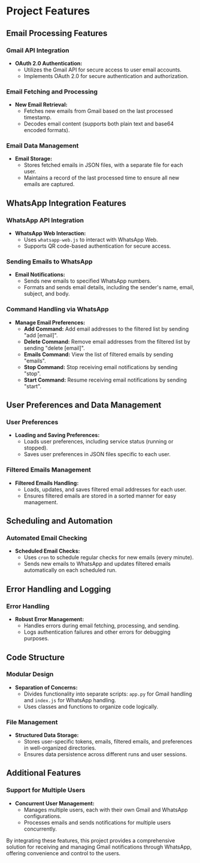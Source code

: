 # Project Features

## Email Processing Features

### Gmail API Integration
- **OAuth 2.0 Authentication:**
  - Utilizes the Gmail API for secure access to user email accounts.
  - Implements OAuth 2.0 for secure authentication and authorization.

### Email Fetching and Processing
- **New Email Retrieval:**
  - Fetches new emails from Gmail based on the last processed timestamp.
  - Decodes email content (supports both plain text and base64 encoded formats).

### Email Data Management
- **Email Storage:**
  - Stores fetched emails in JSON files, with a separate file for each user.
  - Maintains a record of the last processed time to ensure all new emails are captured.

## WhatsApp Integration Features

### WhatsApp API Integration
- **WhatsApp Web Interaction:**
  - Uses `whatsapp-web.js` to interact with WhatsApp Web.
  - Supports QR code-based authentication for secure access.

### Sending Emails to WhatsApp
- **Email Notifications:**
  - Sends new emails to specified WhatsApp numbers.
  - Formats and sends email details, including the sender's name, email, subject, and body.

### Command Handling via WhatsApp
- **Manage Email Preferences:**
  - **Add Command:** Add email addresses to the filtered list by sending "add [email]".
  - **Delete Command:** Remove email addresses from the filtered list by sending "delete [email]".
  - **Emails Command:** View the list of filtered emails by sending "emails".
  - **Stop Command:** Stop receiving email notifications by sending "stop".
  - **Start Command:** Resume receiving email notifications by sending "start".

## User Preferences and Data Management

### User Preferences
- **Loading and Saving Preferences:**
  - Loads user preferences, including service status (running or stopped).
  - Saves user preferences in JSON files specific to each user.

### Filtered Emails Management
- **Filtered Emails Handling:**
  - Loads, updates, and saves filtered email addresses for each user.
  - Ensures filtered emails are stored in a sorted manner for easy management.

## Scheduling and Automation

### Automated Email Checking
- **Scheduled Email Checks:**
  - Uses `cron` to schedule regular checks for new emails (every minute).
  - Sends new emails to WhatsApp and updates filtered emails automatically on each scheduled run.

## Error Handling and Logging

### Error Handling
- **Robust Error Management:**
  - Handles errors during email fetching, processing, and sending.
  - Logs authentication failures and other errors for debugging purposes.

## Code Structure

### Modular Design
- **Separation of Concerns:**
  - Divides functionality into separate scripts: `app.py` for Gmail handling and `index.js` for WhatsApp handling.
  - Uses classes and functions to organize code logically.

### File Management
- **Structured Data Storage:**
  - Stores user-specific tokens, emails, filtered emails, and preferences in well-organized directories.
  - Ensures data persistence across different runs and user sessions.

## Additional Features

### Support for Multiple Users
- **Concurrent User Management:**
  - Manages multiple users, each with their own Gmail and WhatsApp configurations.
  - Processes emails and sends notifications for multiple users concurrently.

By integrating these features, this project provides a comprehensive solution for receiving and managing Gmail notifications through WhatsApp, offering convenience and control to the users.
